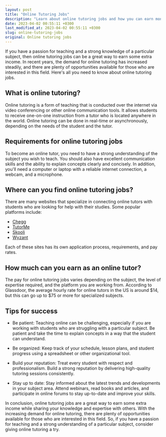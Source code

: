 ```yaml
---
layout: post
title: "Online Tutoring Jobs"
description: "Learn about online tutoring jobs and how you can earn money by sharing your knowledge and expertise in various subjects."
date: 2023-04-02 00:55:11 +0300
last_modified_at: 2023-04-02 00:55:11 +0300
slug: online-tutoring-jobs
original: Online tutoring jobs
---
```

If you have a passion for teaching and a strong knowledge of a particular subject, then online tutoring jobs can be a great way to earn some extra income. In recent years, the demand for online tutoring has increased steadily, and there are plenty of opportunities available for those who are interested in this field. Here's all you need to know about online tutoring jobs.

## What is online tutoring?

Online tutoring is a form of teaching that is conducted over the internet via video conferencing or other online communication tools. It allows students to receive one-on-one instruction from a tutor who is located anywhere in the world. Online tutoring can be done in real-time or asynchronously, depending on the needs of the student and the tutor.

## Requirements for online tutoring jobs

To become an online tutor, you need to have a strong understanding of the subject you wish to teach. You should also have excellent communication skills and the ability to explain concepts clearly and concisely. In addition, you'll need a computer or laptop with a reliable internet connection, a webcam, and a microphone.

## Where can you find online tutoring jobs?

There are many websites that specialize in connecting online tutors with students who are looking for help with their studies. Some popular platforms include:

- [Chegg](https://www.chegg.com/tutors/become-a-tutor/)
- [TutorMe](https://tutorme.com/tutors/)
- [Skooli](https://www.skooli.com/tutors/apply)
- [Wyzant](https://www.wyzant.com/tutor/join)

Each of these sites has its own application process, requirements, and pay rates.

## How much can you earn as an online tutor?

The pay for online tutoring jobs varies depending on the subject, the level of expertise required, and the platform you are working from. According to Glassdoor, the average hourly rate for online tutors in the US is around $14, but this can go up to $75 or more for specialized subjects.

## Tips for success

- Be patient: Teaching online can be challenging, especially if you are working with students who are struggling with a particular subject. Be patient and take the time to explain concepts in a way that the student can understand.

- Be organized: Keep track of your schedule, lesson plans, and student progress using a spreadsheet or other organizational tool.

- Build your reputation: Treat every student with respect and professionalism. Build a strong reputation by delivering high-quality tutoring sessions consistently.

- Stay up to date: Stay informed about the latest trends and developments in your subject area. Attend webinars, read books and articles, and participate in online forums to stay up-to-date and improve your skills.

In conclusion, online tutoring jobs are a great way to earn some extra income while sharing your knowledge and expertise with others. With the increasing demand for online tutoring, there are plenty of opportunities available for those who are interested in this field. So, if you have a passion for teaching and a strong understanding of a particular subject, consider giving online tutoring a try.